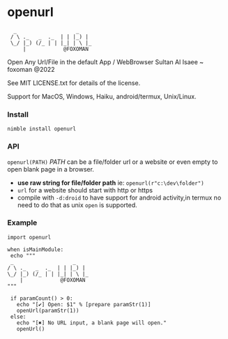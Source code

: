 # openurl
```
  _                   _
 / \ ._   _  ._  | | |_) |
 \_/ |_) (/_ | | |_| | \ |_
     |            @FOXOMAN
```
 Open Any Url/File in the default App / WebBrowser
 Sultan Al Isaee ~ foxoman @2022

 See MIT LICENSE.txt for details of the license.

 Support for MacOS, Windows, Haiku, android/termux, Unix/Linux.

 ### Install
 ```nimble install openurl```

### API

```openurl(PATH)```
*PATH* can be a file/folder url or a website or even empty to open blank page
in a browser.

- **use raw string for file/folder path** ie: ```openurl(r"c:\dev\folder") ```
- `url` for a website should start with http or https
- compile with `-d:droid` to have support for android activity,in termux no need
  to do that as unix `open` is supported.

 ### Example
 ```````````````````````````
import openurl

when isMainModule:
  echo """
  _                   _
 / \ ._   _  ._  | | |_) |
 \_/ |_) (/_ | | |_| | \ |_
     |            @FOXOMAN
"""

  if paramCount() > 0:
    echo "[✔] Open: $1" % [prepare paramStr(1)]
    openUrl(paramStr(1))
  else:
    echo "[✖] No URL input, a blank page will open."
    openUrl()

